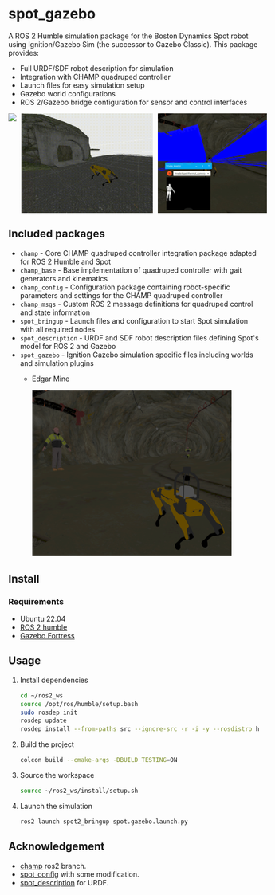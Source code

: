 # spot_gazebo

A ROS 2 Humble simulation package for the Boston Dynamics Spot robot using Ignition/Gazebo Sim (the successor to Gazebo Classic). This package provides:

- Full URDF/SDF robot description for simulation
- Integration with CHAMP quadruped controller
- Launch files for easy simulation setup
- Gazebo world configurations
- ROS 2/Gazebo bridge configuration for sensor and control interfaces

<div style="display: flex; gap: 10px;">
    <img src="assets/walking_rviz.gif" height="200">
    <img src="assets/walking_entrance.gif" height="200">
    <img src="assets/nav_mine.gif" height="200">
</div>

<!-- <img src="assets/gazebo_rviz_spot.png" width="800"> -->

## Included packages

* `champ` - Core CHAMP quadruped controller integration package adapted for ROS 2 Humble and Spot
* `champ_base` - Base implementation of quadruped controller with gait generators and kinematics
* `champ_config` - Configuration package containing robot-specific parameters and settings for the CHAMP quadruped controller
* `champ_msgs` - Custom ROS 2 message definitions for quadruped control and state information
* `spot_bringup` - Launch files and configuration to start Spot simulation with all required nodes
* `spot_description` - URDF and SDF robot description files defining Spot's model for ROS 2 and Gazebo
* `spot_gazebo` - Ignition Gazebo simulation specific files including worlds and simulation plugins
    * Edgar Mine

        <img src="assets/spot_mine.png" width="400">


## Install

### Requirements

- Ubuntu 22.04
- [ROS 2 humble](https://docs.ros.org/en/humble/Installation.html) 
- [Gazebo Fortress](https://gazebosim.org/docs/fortress/install/)

## Usage

1. Install dependencies
    ```bash
    cd ~/ros2_ws
    source /opt/ros/humble/setup.bash
    sudo rosdep init
    rosdep update
    rosdep install --from-paths src --ignore-src -r -i -y --rosdistro humble
    ```
2. Build the project
    ```bash
    colcon build --cmake-args -DBUILD_TESTING=ON
    ```
3. Source the workspace
    ```bash
    source ~/ros2_ws/install/setup.sh
    ```
4. Launch the simulation
    ```bash
    ros2 launch spot2_bringup spot.gazebo.launch.py
    ```
## Acknowledgement
* [champ](https://github.com/chvmp/champ/tree/ros2) ros2 branch.
* [spot_config](https://github.com/chvmp/robots/tree/master/configs/spot_config) with some modification.
* [spot_description](https://github.com/clearpathrobotics/spot_ros) for URDF.
